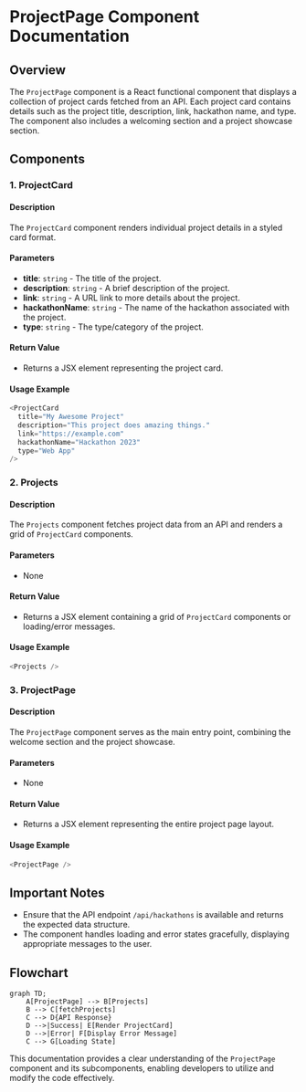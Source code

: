 # ProjectPage Component Documentation

## Overview
The `ProjectPage` component is a React functional component that displays a collection of project cards fetched from an API. Each project card contains details such as the project title, description, link, hackathon name, and type. The component also includes a welcoming section and a project showcase section.

## Components

### 1. ProjectCard

#### Description
The `ProjectCard` component renders individual project details in a styled card format.

#### Parameters
- **title**: `string` - The title of the project.
- **description**: `string` - A brief description of the project.
- **link**: `string` - A URL link to more details about the project.
- **hackathonName**: `string` - The name of the hackathon associated with the project.
- **type**: `string` - The type/category of the project.

#### Return Value
- Returns a JSX element representing the project card.

#### Usage Example
```javascript
<ProjectCard 
  title="My Awesome Project" 
  description="This project does amazing things." 
  link="https://example.com" 
  hackathonName="Hackathon 2023" 
  type="Web App" 
/>
```

### 2. Projects

#### Description
The `Projects` component fetches project data from an API and renders a grid of `ProjectCard` components.

#### Parameters
- None

#### Return Value
- Returns a JSX element containing a grid of `ProjectCard` components or loading/error messages.

#### Usage Example
```javascript
<Projects />
```

### 3. ProjectPage

#### Description
The `ProjectPage` component serves as the main entry point, combining the welcome section and the project showcase.

#### Parameters
- None

#### Return Value
- Returns a JSX element representing the entire project page layout.

#### Usage Example
```javascript
<ProjectPage />
```

## Important Notes
- Ensure that the API endpoint `/api/hackathons` is available and returns the expected data structure.
- The component handles loading and error states gracefully, displaying appropriate messages to the user.

## Flowchart
```mermaid
graph TD;
    A[ProjectPage] --> B[Projects]
    B --> C[fetchProjects]
    C --> D{API Response}
    D -->|Success| E[Render ProjectCard]
    D -->|Error| F[Display Error Message]
    C --> G[Loading State]
```

This documentation provides a clear understanding of the `ProjectPage` component and its subcomponents, enabling developers to utilize and modify the code effectively.